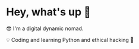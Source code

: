 <h1>Hey, what's up 👋</h1>
<p>😎 I'm a digital dynamic nomad.</p>
💡 Coding and learning Python and ethical hacking 🦾
